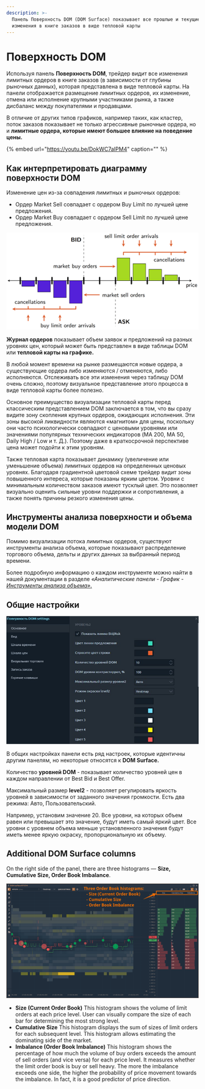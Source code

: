 ```yaml
---
description: >-
  Панель Поверхность DOM (DOM Surface) показывает все прошлые и текущие
  изменения в книге заказов в виде тепловой карты
---
```


# Поверхность DOM

Используя панель **Поверхность DOM**, трейдер видит все изменения лимитных ордеров в книге заказов \(в зависимости от глубины рыночных данных\), которая представлена ​​в виде тепловой карты. На панели отображается размещение лимитных ордеров, их изменение, отмена или исполнение крупными участниками рынка, а также дисбаланс между покупателями и продавцами.

В отличие от других типов графиков, например таких, как кластер, поток заказов показывает не только агрессивные рыночные ордера, но и **лимитные ордера, которые имеют большее влияние на поведение цены.**

{% embed url="https://youtu.be/DokWC7aIPM4" caption="" %}

## Как интерпретировать диаграмму поверхности DOM

Изменение цен из-за совпадения лимитных и рыночных ордеров:

* Ордер Market Sell совпадает с ордером Buy Limit по лучшей цене предложения.
* Ордер Market Buy совпадает с ордером Sell Limit по лучшей цене предложения.

![](../.gitbook/assets/order-matching-algorithm.png)

**Журнал ордеров** показывает объем заявок и предложений на разных уровнях цен, который может быть представлен в виде таблицы DOM или  **тепловой карты на графике.**

В любой момент времени на рынке размещаются новые ордера, а существующие ордера либо изменяются / отменяются, либо исполняются. Отслеживать все эти изменения через таблицу DOM очень сложно, поэтому визуальное представление этого процесса в виде тепловой карты более полезно.

Основное преимущество визуализации тепловой карты перед классическим представлением DOM заключается в том, что вы сразу видите зону скопления крупных ордеров, ожидающих исполнения. Эти зоны высокой ликвидности являются «магнитом» для цены, поскольку они часто психологически совпадают с ценовыми уровнями или значениями популярных технических индикаторов \(MA 200, MA 50, Daily High / Low и т. Д.\). Поэтому даже в краткосрочной перспективе цена может подойти к этим уровням.

Также тепловая карта показывает динамику \(увеличение или уменьшение объема\) лимитных ордеров на определенных ценовых уровнях. Благодаря градиентной цветовой схеме трейдер видит зоны повышенного интереса, которые показаны ярким цветом. Уровни с минимальным количеством заказов имеют тусклый цвет. Это позволяет визуально оценить сильные уровни поддержки и сопротивления, а также понять причины резкого изменения цены.

## Инструменты анализа поверхности и объема модели DOM

Помимо визуализации потока лимитных ордеров, существуют инструменты анализа объема, которые показывают распределение торгового объема, дельты и других данных за выбранный период времени.

Более подробную информацию о каждом инструменте можно найти в нашей документации в разделе _«Аналитические панели - График -_ [_Инструменты анализа объема»_.](https://help.quantower.com.ru/analytics-panels/chart/volume-analysis-tools)

## Общие настройки

![](../.gitbook/assets/poverkhnost-dum-nastroiki.jpg)

В общих настройках панели есть ряд настроек, которые идентичны другим панелям, но некоторые относятся к **DOM Surface.**

Количество **уровней DOM** - показывает количество уровней цен в каждом направлении от Best Bid и Best Offer.

Максимальный размер **level2** - позволяет регулировать яркость уровней в зависимости от заданного значения громкости. Есть два режима: Авто, Пользовательский.

Например, установим значение 20. Все уровни, на которых объем равен или превышает это значение, будут иметь самый яркий цвет. Все уровни с уровнем объема меньше установленного значения будут иметь менее яркую окраску, пропорциональную их объему.

## Additional DOM Surface columns

On the right side of the panel, there are three histograms — **Size, Cumulative Size, Order Book Imbalance**.

![Additional DOM Surface columns with Order Book Size, Cumulative size and Order Book Imbalance](../.gitbook/assets/dom-surface-histograms.png)

* **Size \(Current Order Book\)** This histogram shows the volume of limit orders at each price level. User can visually compare the size of each bar for determining the most strong level.
* **Cumulative Size** This histogram displays the sum of sizes of limit orders for each subsequent level. This histogram allows estimating the dominating side of the market.
* **Imbalance \(Order Book Imbalance\)** This histogram shows the percentage of how much the volume of buy orders exceeds the amount of sell orders \(and vice versa\) for each price level. It measures whether the limit order book is buy or sell heavy. The more the imbalance exceeds one side, the higher the probability of price movement towards the imbalance. In fact, it is a good predictor of price direction.

